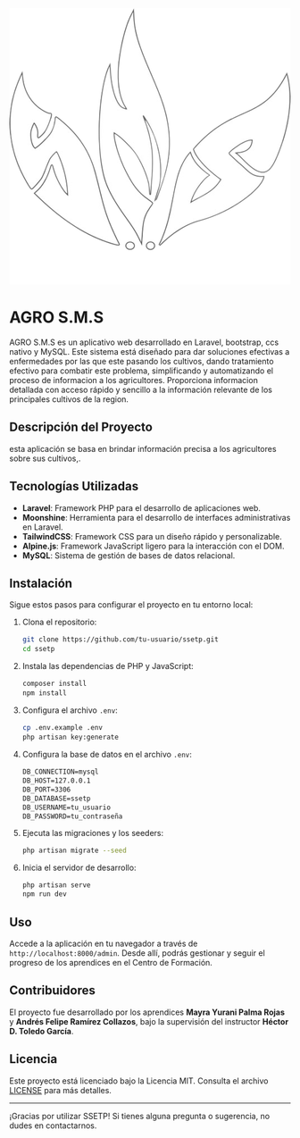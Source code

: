 <p align="center">
  <img src="./public/images/logo.png" alt="Logo">
</p>

# AGRO S.M.S


 AGRO S.M.S es un aplicativo web desarrollado en Laravel, bootstrap, ccs nativo y MySQL. Este sistema está diseñado para dar soluciones efectivas a enfermedades por las que este pasando los cultivos, dando tratamiento efectivo para combatir este problema, simplificando y automatizando el proceso de informacion a los agricultores. Proporciona informacion detallada con acceso rápido y sencillo a la información relevante de los principales cultivos de la region.

## Descripción del Proyecto

esta aplicación se basa en brindar información precisa a los agricultores sobre sus cultivos,.

## Tecnologías Utilizadas

- **Laravel**: Framework PHP para el desarrollo de aplicaciones web.
- **Moonshine**: Herramienta para el desarrollo de interfaces administrativas en Laravel.
- **TailwindCSS**: Framework CSS para un diseño rápido y personalizable.
- **Alpine.js**: Framework JavaScript ligero para la interacción con el DOM.
- **MySQL**: Sistema de gestión de bases de datos relacional.

## Instalación

Sigue estos pasos para configurar el proyecto en tu entorno local:

1. Clona el repositorio:
   ```bash
   git clone https://github.com/tu-usuario/ssetp.git
   cd ssetp
   ```

2. Instala las dependencias de PHP y JavaScript:
   ```bash
   composer install
   npm install
   ```

3. Configura el archivo `.env`:
   ```bash
   cp .env.example .env
   php artisan key:generate
   ```

4. Configura la base de datos en el archivo `.env`:
   ```env
   DB_CONNECTION=mysql
   DB_HOST=127.0.0.1
   DB_PORT=3306
   DB_DATABASE=ssetp
   DB_USERNAME=tu_usuario
   DB_PASSWORD=tu_contraseña
   ```

5. Ejecuta las migraciones y los seeders:
   ```bash
   php artisan migrate --seed
   ```

6. Inicia el servidor de desarrollo:
   ```bash
   php artisan serve
   npm run dev
   ```

## Uso

Accede a la aplicación en tu navegador a través de `http://localhost:8000/admin`. Desde allí, podrás gestionar y seguir el progreso de los aprendices en el Centro de Formación.

## Contribuidores

El proyecto fue desarrollado por los aprendices **Mayra Yurani Palma Rojas** y **Andrés Felipe Ramírez Collazos**, bajo la supervisión del instructor **Héctor D. Toledo García**.

## Licencia

Este proyecto está licenciado bajo la Licencia MIT. Consulta el archivo [LICENSE](LICENSE) para más detalles.

---

¡Gracias por utilizar SSETP! Si tienes alguna pregunta o sugerencia, no dudes en contactarnos.

